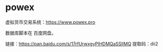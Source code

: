 # powex
虚拟货币交易系统：https://www.powex.pro


数据库脚本在 百度网盘。

链接：https://pan.baidu.com/s/17rfUrwxgyPlHDMQaSSIlMQ 
提取码：dii2 
